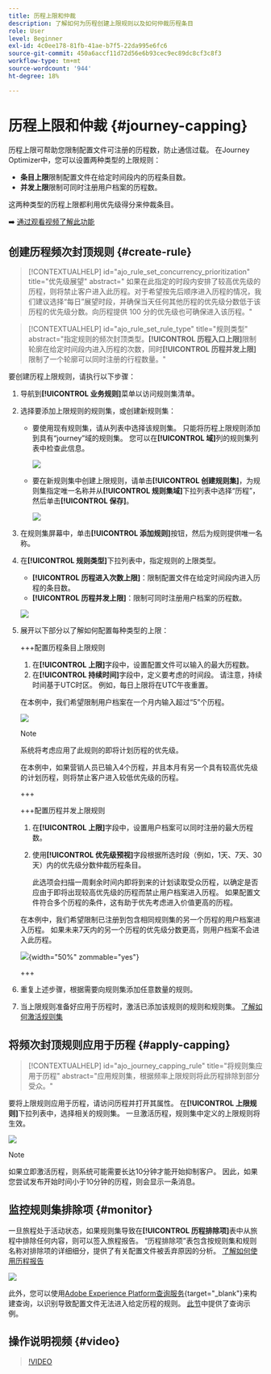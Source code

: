 ```yaml
---
title: 历程上限和仲裁
description: 了解如何为历程创建上限规则以及如何仲裁历程条目
role: User
level: Beginner
exl-id: 4c0ee178-81fb-41ae-b7f5-22da995e6fc6
source-git-commit: 450a6accf11d72d56e6b93cec9ec89dc8cf3c8f3
workflow-type: tm+mt
source-wordcount: '944'
ht-degree: 18%

---
```


# 历程上限和仲裁 {#journey-capping}

历程上限可帮助您限制配置文件可注册的历程数，防止通信过载。 在Journey Optimizer中，您可以设置两种类型的上限规则：

* **条目上限**&#x200B;限制配置文件在给定时间段内的历程条目数。
* **并发上限**&#x200B;限制可同时注册用户档案的历程数。

这两种类型的历程上限都利用优先级得分来仲裁条目。

➡️ [通过观看视频了解此功能](#video)

## 创建历程频次封顶规则 {#create-rule}

>[!CONTEXTUALHELP]
>id="ajo_rule_set_concurrency_prioritization"
>title="优先级展望"
>abstract=" 如果在此指定的时段内安排了较高优先级的历程，则将禁止客户进入此历程。对于希望按先后顺序进入历程的情况，我们建议选择“每日”展望时段，并确保当天任何其他历程的优先级分数低于该历程的优先级分数。向历程提供 100 分的优先级也可确保进入该历程。"

>[!CONTEXTUALHELP]
>id="ajo_rule_set_rule_type"
>title="规则类型"
>abstract="指定规则的频次封顶类型。**[!UICONTROL 历程入口上限]**&#x200B;限制轮廓在给定时间段内进入历程的次数，同时&#x200B;**[!UICONTROL 历程并发上限]**&#x200B;限制了一个轮廓可以同时注册的行程数量。"

要创建历程上限规则，请执行以下步骤：

1. 导航到&#x200B;**[!UICONTROL 业务规则]**&#x200B;菜单以访问规则集清单。

1. 选择要添加上限规则的规则集，或创建新规则集：

   * 要使用现有规则集，请从列表中选择该规则集。 只能将历程上限规则添加到具有“journey”域的规则集。 您可以在&#x200B;**[!UICONTROL 域]**&#x200B;列的规则集列表中检查此信息。

     ![](assets/journey-capping-list.png)

   * 要在新规则集中创建上限规则，请单击&#x200B;**[!UICONTROL 创建规则集]**，为规则集指定唯一名称并从&#x200B;**[!UICONTROL 规则集域]**&#x200B;下拉列表中选择“历程”，然后单击&#x200B;**[!UICONTROL 保存]**。

     ![](assets/journey-capping-rule-set.png)

1. 在规则集屏幕中，单击&#x200B;**[!UICONTROL 添加规则]**&#x200B;按钮，然后为规则提供唯一名称。

1. 在&#x200B;**[!UICONTROL 规则类型]**&#x200B;下拉列表中，指定规则的上限类型。

   * **[!UICONTROL 历程进入次数上限]**：限制配置文件在给定时间段内进入历程的条目数。
   * **[!UICONTROL 历程并发上限]**：限制可同时注册用户档案的历程数。

   ![](assets/journey-capping-concurrency.png)

1. 展开以下部分以了解如何配置每种类型的上限：

   +++配置历程条目上限规则

   1. 在&#x200B;**[!UICONTROL 上限]**&#x200B;字段中，设置配置文件可以输入的最大历程数。
   1. 在&#x200B;**[!UICONTROL 持续时间]**&#x200B;字段中，定义要考虑的时间段。 请注意，持续时间基于UTC时区。 例如，每日上限将在UTC午夜重置。

   在本例中，我们希望限制用户档案在一个月内输入超过“5”个历程。

   ![](assets/journey-capping-entry-example.png)

   >[!NOTE]
   >
   >系统将考虑应用了此规则的即将计划历程的优先级。
   >
   >在本例中，如果营销人员已输入4个历程，并且本月有另一个具有较高优先级的计划历程，则将禁止客户进入较低优先级的历程。

   +++

   +++配置历程并发上限规则 

   1. 在&#x200B;**[!UICONTROL 上限]**&#x200B;字段中，设置用户档案可以同时注册的最大历程数。

   1. 使用&#x200B;**[!UICONTROL 优先级预视]**&#x200B;字段根据所选时段（例如，1天、7天、30天）内的优先级分数仲裁历程条目。

      此选项会扫描一周剩余时间内即将到来的计划读取受众历程，以确定是否应由于即将出现较高优先级的历程而禁止用户档案进入历程。 如果配置文件符合多个历程的条件，这有助于优先考虑进入价值更高的历程。

   在本例中，我们希望限制已注册到包含相同规则集的另一个历程的用户档案进入历程。 如果未来7天内的另一个历程的优先级分数更高，则用户档案不会进入此历程。

   ![](assets/journey-capping-concurrency-example.png){width="50%" zommable="yes"}

   +++

1. 重复上述步骤，根据需要向规则集添加任意数量的规则。

1. 当上限规则准备好应用于历程时，激活已添加该规则的规则和规则集。 [了解如何激活规则集](../conflict-prioritization/rule-sets.md#create)

## 将频次封顶规则应用于历程 {#apply-capping}

>[!CONTEXTUALHELP]
>id="ajo_journey_capping_rule"
>title="将规则集应用于历程"
>abstract="应用规则集，根据频率上限规则将此历程排除到部分受众。"

要将上限规则应用于历程，请访问历程并打开其属性。 在&#x200B;**[!UICONTROL 上限规则]**&#x200B;下拉列表中，选择相关的规则集。 一旦激活历程，规则集中定义的上限规则将生效。

![](assets/journey-capping-apply.png)

>[!NOTE]
>
>如果立即激活历程，则系统可能需要长达10分钟才能开始抑制客户。 因此，如果您尝试发布开始时间小于10分钟的历程，则会显示一条消息。

## 监控规则集排除项 {#monitor}

一旦旅程处于活动状态，如果规则集导致在&#x200B;**[!UICONTROL 历程排除项]**&#x200B;表中从旅程中排除任何内容，则可以签入旅程报告。 “历程排除项”表包含按规则集和规则名称对排除项的详细细分，提供了有关配置文件被丢弃原因的分析。 [了解如何使用历程报告](../reports/journey-global-report-cja.md)

![](assets/journey-report.png)

此外，您可以使用[Adobe Experience Platform查询服务](https://experienceleague.adobe.com/docs/experience-platform/query/api/getting-started.html){target="_blank"}来构建查询，以识别导致配置文件无法进入给定历程的规则。 [此节](../reports/query-examples.md#common-queries)中提供了查询示例。

## 操作说明视频 {#video}

>[!VIDEO](https://video.tv.adobe.com/v/3435530?quality=12)
